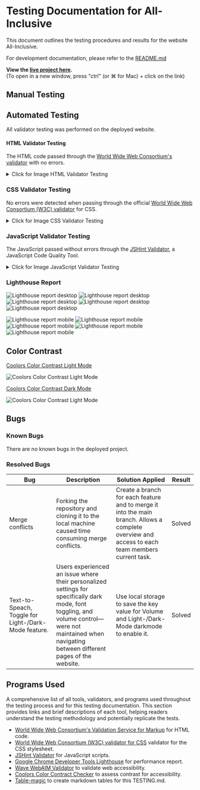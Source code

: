 # Testing Documentation for All-Inclusive

This document outlines the testing procedures and results for the website All-Inclusive.<br>

For development documentation, please refer to the [README.md](README.md)<br>

**View the [live project here](https://johnnysontrinh.github.io/all-inclusive/index.html).**<br>
(To open in a new window, press "ctrl" (or ⌘ for Mac) + click on the link)

## Manual Testing



## Automated Testing

All validator testing was performed on the deployed website.

#### HTML Validator Testing

The HTML code passed through the [World Wide Web Consortium's validator](https://validator.w3.org/) with no errors.

<details>
<summary>Click for Image HTML Validator Testing</summary>

![html-validator](to-do)

</details>

### CSS Validator Testing

No errors were detected when passing through the official [World Wide Web Consortium (W3C) validator](https://jigsaw.w3.org/css-validator/) for CSS.

<details>
<summary>Click for Image CSS Validator Testing</summary>

![css-validator](to-do)

</details>

### JavaScript Validator Testing

The JavaScript passed without errors through the [JSHint Validator](https://jshint.com/), a JavaScript Code Quality Tool.

<details>
<summary>Click for Image JavaScript Validator Testing</summary>

![js-validator](/documentation/validation/validator-main.js.png)

</details>

### Lighthouse Report

![Lighthouse report desktop](/documentation/validation/lighthouse-desktop-home.png)
![Lighthouse report desktop](/documentation/validation/lighthouse-desktop-profiling.png)
![Lighthouse report desktop](/documentation/validation/lighthouse-coreconcept.png)
![Lighthouse report desktop](/documentation/validation/lighthouse-about.png)
![Lighthouse report desktop](/documentation/validation/lighthouse-desktop-contact.png)

![Lighthouse report mobile](/documentation/validation/lighthouse-mobile-home.png)
![Lighthouse report mobile](/documentation/validation/lighthouse-mobile-profiling.png)
![Lighthouse report mobile](/documentation/validation/lighthouse-mobile-coreconcept.png.png)
![Lighthouse report mobile](/documentation/validation/lighthouse-mobile-about.png)
![Lighthouse report mobile](/documentation/validation/lighthouse-mobile-contact.png)

## Color Contrast

[Coolors Color Contrast Light Mode](https://coolors.co/contrast-checker/333333-f5f5f5)

![Coolors Color Contrast Light Mode](/documentation/validation/validator-colorcontrast-lightmode.png)

[Coolors Color Contrast Dark Mode](https://coolors.co/contrast-checker/e0e0e0-121212)

![Coolors Color Contrast Light Mode](/documentation/validation/validator-colorcontrast-darkmode.png)

## Bugs

### Known Bugs

There are no known bugs in the deployed project.

### Resolved Bugs

| Bug                                                  | Description                                                                                                                                                                                            | Solution Applied                                                                                                                                | Result |
|------------------------------------------------------|--------------------------------------------------------------------------------------------------------------------------------------------------------------------------------------------------------|-------------------------------------------------------------------------------------------------------------------------------------------------|--------|
| Merge conflicts                                      | Forking the repository and cloning it to the local machine caused time consuming merge conflicts.                                                                                                      | Create a branch for each feature and to merge it into the main branch. Allows a complete overview and access to each team members current task. | Solved |
| Text-to-Speach, Toggle for Light-/Dark-Mode feature. | Users experienced an issue where their personalized settings for specifically dark mode, font toggling, and volume control—were not maintained when navigating between different pages of the website. | Use local storage to save the key value for Volume and Light-/Dark-Mode darkmode to enable it.                                                  | Solved |

## Programs Used

A comprehensive list of all tools, validators, and programs used throughout the testing process and for this testing documentation. This section provides links and brief descriptions of each tool, helping readers understand the testing methodology and potentially replicate the tests.

-	[World Wide Web Consortium's Validation Service for Markup](https://validator.w3.org/) for HTML code.
-	[World Wide Web Consortium (W3C) validator for CSS](https://validator.w3.org/) validator for the CSS stylesheet.
-	[JSHint Validator]( https://jshint.com/) for JavaScript scripts.
-	[Google Chrome Developer Tools Lighthouse](https://developer.chrome.com/docs/lighthouse/overview) for performance report.
-	[Wave WebAIM Validator](https://wave.webaim.org/) to validate web accessibility.
-	[Coolors Color Contract Checker](https://coolors.co/contrast-checker/333333-f5f5f5) to assess contrast for accessibility.
-	[Table-magic](https://stevecat.net/table-magic/) to create markdown tables for this TESTING.md.
